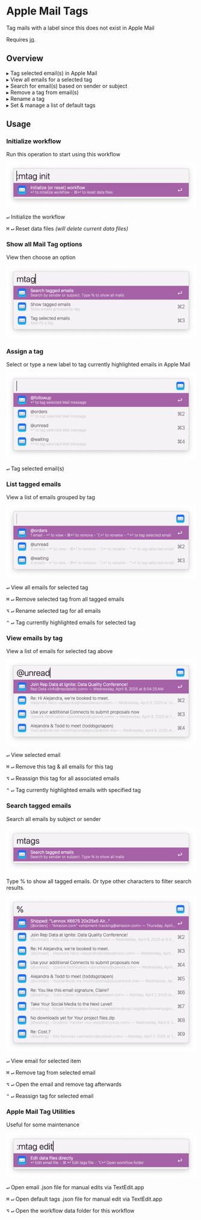 # Apple Mail Tags

Tag mails with a label since this does not exist in Apple Mail

Requires [jq](https://formulae.brew.sh/formula/jq).

## Overview
▸ Tag selected email(s) in Apple Mail  
▸ View all emails for a selected tag  
▸ Search for email(s) based on sender or subject  
▸ Remove a tag from email(s)   
▸ Rename a tag  
▸ Set & manage a list of default tags  



## Usage



### Initialize workflow

Run this operation to start using this workflow

![](assets/init.png)    

<kbd>↵</kbd> Initialize the workflow

<kbd>⌘</kbd> <kbd>↵</kbd> Reset data files *(will delete current data files)* 



### Show all Mail Tag options

View then choose an option

![](assets/mtag.png)    

### Assign a tag

Select or type a new label to tag currently highlighted emails in Apple Mail

![](assets/assign-tag.png)    

<kbd>↵</kbd> Tag selected email(s)



### List tagged emails

View a list of emails grouped by tag

![](assets/list-tagged-emails.png)  

<kbd>↵</kbd>  View all emails for selected tag

<kbd>⌘</kbd> <kbd>↵</kbd> Remove selected tag from all tagged emails

<kbd>⌥</kbd> <kbd>↵</kbd> Rename selected tag for all emails

<kbd>⌃</kbd> <kbd>↵</kbd> Tag currently highlighted emails for selected tag  



### View emails by tag

View a list of emails for selected tag above

![](assets/view-emails-by-tag.png)    

<kbd>↵</kbd>  View selected email

<kbd>⌘</kbd> <kbd>↵</kbd> Remove this tag & all emails for this tag

<kbd>⌥</kbd> <kbd>↵</kbd> Reassign this tag for all associated emails 

<kbd>⌃</kbd> <kbd>↵</kbd> Tag currently highlighted emails with specified tag 



### Search tagged emails

Search all emails by subject or sender

![](assets/search-tagged-emails.png)    

Type % to show all tagged emails. Or type other characters to filter search results.

![](assets/search-tagged-emails-2.png)    

<kbd>↵</kbd>  View email for selected item

<kbd>⌘</kbd> <kbd>↵</kbd> Remove tag from selected email

<kbd>⌥</kbd> <kbd>↵</kbd> Open the email and remove tag afterwards

<kbd>⌃</kbd> <kbd>↵</kbd> Reassign tag for selected email



### Apple Mail Tag Utilities

Useful for some maintenance

![](assets/mtag-edit.png)    

<kbd>↵</kbd>  Open email .json file for manual edits via TextEdit.app

<kbd>⌘</kbd> <kbd>↵</kbd> Open default tags .json file for manual edit via TextEdit.app

<kbd>⌥</kbd> <kbd>↵</kbd> Open the workflow data folder for this workflow

